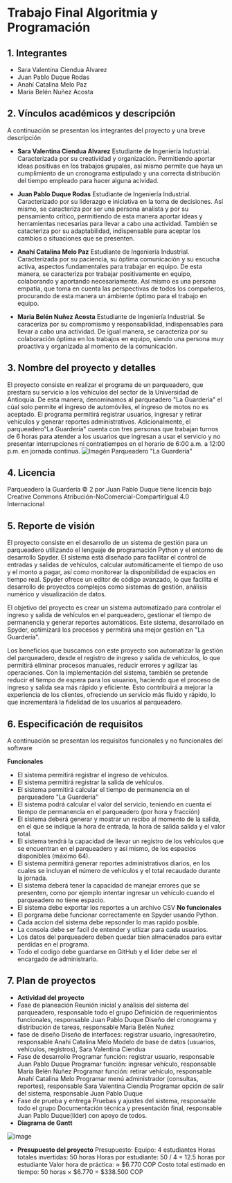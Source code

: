 # Trabajo Final Algoritmia y Programación

## 1. Integrantes
- Sara Valentina Ciendua Alvarez
- Juan Pablo Duque Rodas
- Anahí Catalina Melo Paz
- Maria Belén Nuñez Acosta

## 2. Vínculos académicos y descripción
A continuación se presentan los integrantes del proyecto y una breve descripción

- **Sara Valentina Ciendua Alvarez**
Estudiante de Ingeniería Industrial. Caracterizada por su creatividad y organización. Permitiendo aportar ideas positivas en los trabajos grupales, así mismo permite que haya un cumplimiento de un cronograma estipulado y una correcta distribución del tiempo empleado para hacer alguna acividad. 

- **Juan Pablo Duque Rodas**
Estudiante de Ingeniería Industrial. Caracterizado por su liderazgo e iniciativa en la toma de decisiones. Así mismo, se caracteriza por ser una persona analista y por su pensamiento crítico, permitiendo de esta manera aportar ideas y herramientas necesarias para llevar a cabo una actividad. También se catacteriza por su adaptabilidad, indispensable para aceptar los cambios o situaciones que se presenten.

- **Anahí Catalina Melo Paz**
Estudiante de Ingeniería Industrial. Caracterizada por su paciencia, su óptima comunicación y su escucha activa, aspectos fundamentales para trabajar en equipo. De esta manera, se caracteriza por trabajar positivamente en equipo, colaborando y aportando necesariamente. Así mismo es una persona empatía, que toma en cuenta las perspectivas de todos los compañeros, procurando de esta manera un ámbiente óptimo para el trabajo en equipo.

- **Maria Belén Nuñez Acosta**
Estudiante de Ingeniería Industrial. Se caraceriza por su compromismo y responsabilidad, indispensables para llevar a cabo una actividad. De igual manera, se caracteriza por su colaboración óptima en los trabajos en equipo, siendo una persona muy proactiva y organizada al momento de la comunicación.

## 3. Nombre del proyecto y detalles
El proyecto consiste en realizar el programa de un parqueadero, que prestara su servicio a los vehículos del sector de la Universidad de Antioquia. De esta manera, denominamos al parqueadero "La Guardería" el cúal solo permite el ingreso de automóviles, el ingreso de motos no es aceptado. El programa permitirá registrar usuarios, ingresar y retirar vehículos y generar reportes administrativos. Adicionalmente, el parqueadero"La Guardería" cuenta con tres personas que trabajan turnos de 6 horas para atender a los usuarios que ingresan a usar el servicio y no presentar interrupciones ni contratiempos en el horario de 6:00 a.m. a 12:00 p.m. en jornada continua. 
![Imagén Parqueadero "La Guardería"]([https://sdmntpritalynorth.oaiusercontent.com/files/00000000-4250-6246-9bb7-a95242793809/raw?se=2025-04-22T20%3A19%3A01Z&sp=r&sv=2024-08-04&sr=b&scid=36c5e4cb-6ee4-5d32-bce0-9794126d3134&skoid=d958ec58-d47c-4d2f-a9f2-7f3e03fdcf72&sktid=a48cca56-e6da-484e-a814-9c849652bcb3&skt=2025-04-22T04%3A31%3A23Z&ske=2025-04-23T04%3A31%3A23Z&sks=b&skv=2024-08-04&sig=D9vHQQ83y%2BxQZdvEs%2BDVVwPi7wMVtWegvRlPms9rYBs%3D])

## 4. Licencia
Parqueadero la Guardería © 2 por Juan Pablo Duque tiene licencia bajo Creative Commons Atribución-NoComercial-CompartirIgual 4.0 Internacional 

## 5. Reporte de visión
El proyecto consiste en el desarrollo de un sistema de gestión para un parqueadero utilizando el lenguaje de programación Python y el entorno de desarrollo Spyder. El sistema está diseñado para facilitar el control de entradas y salidas de vehículos, calcular automáticamente el tiempo de uso y el monto a pagar, así como monitorear la disponibilidad de espacios en tiempo real.
 Spyder ofrece un editor de código avanzado, lo que facilita el desarrollo de proyectos complejos como sistemas de gestión, análisis numérico y visualización de datos.

El objetivo del proyecto es crear un sistema automatizado para controlar el ingreso y salida de vehículos en el parqueadero, gestionar el tiempo de permanencia y generar reportes automáticos. Este sistema, desarrollado en Spyder, optimizará los procesos y permitirá una mejor gestión en "La Guardería".

Los beneficios que buscamos con este proyecto son automatizar la gestión del parqueadero, desde el registro de ingreso y salida de vehículos, lo que permitirá eliminar procesos manuales, reducir errores y agilizar las operaciones. Con la implementación del sistema, también se pretende reducir el tiempo de espera para los usuarios, haciendo que el proceso de ingreso y salida sea más rápido y eficiente. Esto contribuirá a mejorar la experiencia de los clientes, ofreciendo un servicio más fluido y rápido, lo que incrementará la fidelidad de los usuarios al parqueadero.

## 6. Especificación de requisitos
A continuación se presentan los requisitos funcionales y no funcionales del software

**Funcionales**
- El sistema permitirá registrar el ingreso de vehículos.
- El sistema permitirá registrar la salida de vehículos.
- El sistema permitirá calcular el tiempo de permanencia en el parqueadero "La Guardería"
- El sistema podrá calcular el valor del servicio, teniendo en cuenta el tiempo de permanencia en el parqueadero (por hora y fracción)
- El sistema deberá generar y mostrar un recibo al momento de la salida, en el que se indique la hora de entrada, la hora de salida salida y el valor total.
- El sistema tendrá la capacidad de llevar un registro de los vehículos que se encuentran en el parqueadero y así mismo, de los espacios disponibles (máximo 64).
- El sistema permitirá generar reportes administrativos diarios, en los cuales se incluyan el número de vehículos y el total recaudado durante la jornada.
- El sistema deberá tener la capacidad de manejar errores que se presenten, como por ejemplo intentar ingresar un vehículo cuando el parqueadero no tiene espacio.
- El sistema debe exportar los reportes a un archivo CSV
**No funcionales**
- El porgrama debe funcionar correctamente en Spyder usando Python.
- Cada accion del sistema debe repsonder lo mas rapido posible.
- La consola debe ser facil de entender y utlizar para cada usuarios.
- Los datos del parqueadero deben quedar bien almacenados para evitar perdidas en el programa.
- Todo el codigo debe guardarse en GitHub y el lider debe ser el encargado de administrarlo.
## 7. Plan de proyectos
- **Actividad del proyecto**
- Fase de planeación
Reunión inicial y análisis del sistema del parqueadero, responsable todo el grupo
Definición de requerimientos funcionales, responsable Juan Pablo Duque
Diseño del cronograma y distribución de tareas, responsable Maria Belén Nuñez
- fase de diseño
Diseño de interfaces: registrar usuario, ingresar/retiro, responsable Anahí Catalina Melo
Modelo de base de datos (usuarios, vehículos, registros), Sara Valentina Ciendua
- Fase de desarrollo
Programar función: registrar usuario, responsable	Juan Pablo Duque
Programar función: ingresar vehículo, responsable Maria Belén Nuñez
Programar función: retirar vehículo, responsable Anahí Catalina Melo
Programar menú administrador (consultas, reportes), responsable	Sara Valentina Ciendia
Programar opción de salir del sistema, responsable	Juan Pablo Duque
- Fase de prueba y entrega
Pruebas y ajustes del sistema, responsable todo el grupo
Documentación técnica y presentación final, responsable	Juan Pablo Duque(líder) con apoyo de todos.
- **Diagrama de Gantt**


![image](https://github.com/user-attachments/assets/7dbfa5d4-3bcb-48b6-bc32-9d84ee90a9c2)


- **Presupuesto del proyecto**
Presupuesto:
Equipo: 4 estudiantes
Horas totales invertidas: 50 horas
Horas por estudiante: 50 / 4 = 12.5 horas por estudiante
Valor hora de práctica: ≈ $6.770 COP
Costo total estimado en tiempo:
50 horas × $6.770 = $338.500 COP
